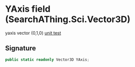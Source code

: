 # YAxis field (SearchAThing.Sci.Vector3D)
yaxis vector (0,1,0)
            [unit test](/test/Vector3D/Vector3DTest_0004.cs)

## Signature
```csharp
public static readonly Vector3D YAxis;
```
